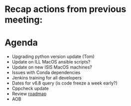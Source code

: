 # Recap actions from previous meeting:


# Agenda
- Upgrading python version update (Tom)
- Update on ILL MacOS ansible scripts?
- Update on new ISIS MacOS machines?
- Issues with Conda dependencies
- Jenkins training for all developers
- Dates for v6.8 query (is code freeze a week early?)
- Cppcheck update
- Review [roadmap](https://github.com/mantidproject/roadmap/projects/1)
- AOB
